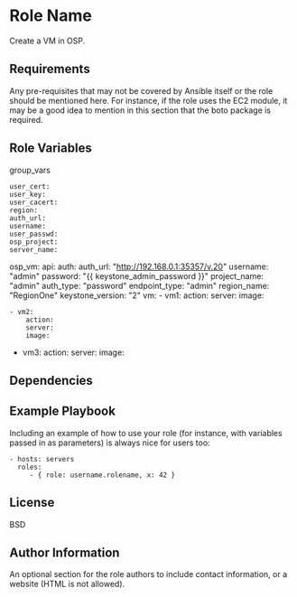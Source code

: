 Role Name
=========

Create a VM in OSP.

Requirements
------------

Any pre-requisites that may not be covered by Ansible itself or the role should be mentioned here. For instance, if the role uses the EC2 module, it may be a good idea to mention in this section that the boto package is required.

Role Variables
--------------

group_vars

```
user_cert:
user_key:
user_cacert:
region:
auth_url:
username:
user_passwd:
osp_project:
server_name:
```

osp_vm:
  api:
    auth:
      auth_url: "http://192.168.0.1:35357/v.20"
      username: "admin"
      password: "{{ keystone_admin_password }}"
      project_name: "admin"
    auth_type: "password"
    endpoint_type: "admin"
    region_name: "RegionOne"
    keystone_version: "2"
  vm:
    - vm1:
        action:
        server:
        image:      

    - vm2:
        action:
        server:
        image:

   - vm3:
       action:
       server:
       image:



Dependencies
------------


Example Playbook
----------------

Including an example of how to use your role (for instance, with variables passed in as parameters) is always nice for users too:

    - hosts: servers
      roles:
         - { role: username.rolename, x: 42 }

License
-------

BSD

Author Information
------------------

An optional section for the role authors to include contact information, or a website (HTML is not allowed).
